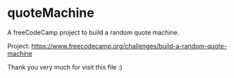 # quoteMachine
A freeCodeCamp project to build a random quote machine.

Project: https://www.freecodecamp.org/challenges/build-a-random-quote-machine

Thank you very much for visit this file :)
